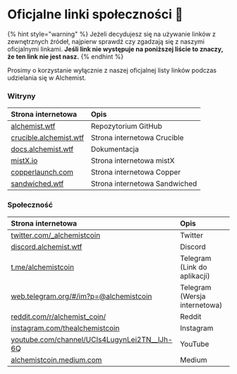 # Oficjalne linki społeczności 🔗

{% hint style="warning" %}
Jeżeli decydujesz się na używanie linków z zewnętrznych źródeł, najpierw sprawdź czy zgadzają się z naszymi oficjalnymi linkami. **Jeśli link nie występuje na poniższej liście to znaczy, że ten link nie jest nasz.**
{% endhint %}

Prosimy o korzystanie wyłącznie z naszej oficjalnej listy linków podczas udzielania się w Alchemist.

### Witryny

| Strona internetowa | Opis |
| :--- | :--- |
| [alchemist.wtf](http://alchemist.wtf) | Repozytorium GitHub |
| [crucible.alchemist.wtf](https://crucible.alchemist.wtf/) | Strona internetowa Crucible |
| [docs.alchemist.wtf](https://docs.alchemist.wtf) | Dokumentacja |
| [mistX.io](https://mistx.io/) | Strona internetowa mistX |
| [copperlaunch.com](https://copperlaunch.com/) | Strona internetowa Copper |
| [sandwiched.wtf](https://sandwiched.wtf/) | Strona internetowa Sandwiched |

### Społeczność

| Strona internetowa | Opis |
| :--- | :--- |
| [twitter.com/\_alchemistcoin](https://twitter.com/_alchemistcoin) | Twitter |
| [discord.alchemist.wtf](http://discord.alchemist.wtf) | Discord |
| [t.me/alchemistcoin](https://t.me/alchemistcoin) | Telegram \(Link do aplikacji\) |
| [web.telegram.org/\#/im?p=@alchemistcoin](https://web.telegram.org/#/im?p=@alchemistcoin) | Telegram \(Wersja internetowa\) |
| [reddit.com/r/alchemist\_coin/](https://www.reddit.com/r/alchemist_coin/) | Reddit |
| [instagram.com/thealchemistcoin](https://www.instagram.com/thealchemistcoin/) | Instagram |
| [youtube.com/channel/UCIs4LugynLei2TN\_\_lJh-6Q](https://www.youtube.com/channel/UCIs4LugynLei2TN__lJh-6Q) | YouTube |
| [alchemistcoin.medium.com](https://alchemistcoin.medium.com/) | Medium |



